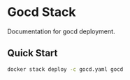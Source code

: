# Gocd Stack

Documentation for gocd deployment.

## Quick Start

```bash
docker stack deploy -c gocd.yaml gocd
```
